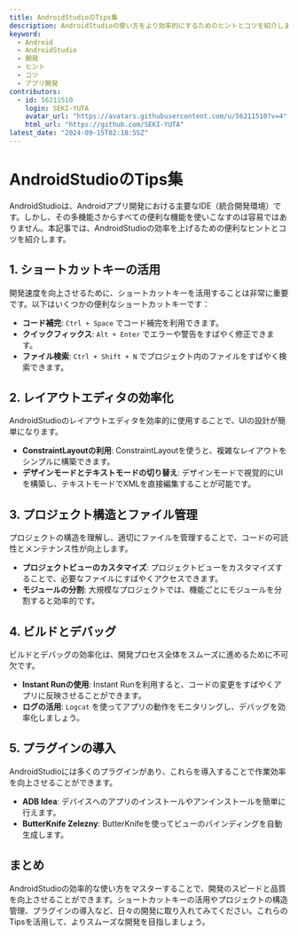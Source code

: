 ```yaml
---
title: AndroidStudioのTips集
description: AndroidStudioの使い方をより効率的にするためのヒントとコツを紹介します。開発速度を向上させ、プロジェクトの管理を簡素化しましょう。
keyword:
  - Android
  - AndroidStudio
  - 開発
  - ヒント
  - コツ
  - アプリ開発
contributors:
  - id: 56211510
    login: SEKI-YUTA
    avatar_url: "https://avatars.githubusercontent.com/u/56211510?v=4"
    html_url: "https://github.com/SEKI-YUTA"
latest_date: "2024-09-15T02:18:55Z"
---
```


# AndroidStudioのTips集

AndroidStudioは、Androidアプリ開発における主要なIDE（統合開発環境）です。しかし、その多機能さからすべての便利な機能を使いこなすのは容易ではありません。本記事では、AndroidStudioの効率を上げるための便利なヒントとコツを紹介します。

## 1. ショートカットキーの活用

開発速度を向上させるために、ショートカットキーを活用することは非常に重要です。以下はいくつかの便利なショートカットキーです：

- **コード補完**: `Ctrl + Space` でコード補完を利用できます。
- **クイックフィックス**: `Alt + Enter` でエラーや警告をすばやく修正できます。
- **ファイル検索**: `Ctrl + Shift + N` でプロジェクト内のファイルをすばやく検索できます。

## 2. レイアウトエディタの効率化

AndroidStudioのレイアウトエディタを効率的に使用することで、UIの設計が簡単になります。

- **ConstraintLayoutの利用**: ConstraintLayoutを使うと、複雑なレイアウトをシンプルに構築できます。
- **デザインモードとテキストモードの切り替え**: デザインモードで視覚的にUIを構築し、テキストモードでXMLを直接編集することが可能です。

## 3. プロジェクト構造とファイル管理

プロジェクトの構造を理解し、適切にファイルを管理することで、コードの可読性とメンテナンス性が向上します。

- **プロジェクトビューのカスタマイズ**: プロジェクトビューをカスタマイズすることで、必要なファイルにすばやくアクセスできます。
- **モジュールの分割**: 大規模なプロジェクトでは、機能ごとにモジュールを分割すると効率的です。

## 4. ビルドとデバッグ

ビルドとデバッグの効率化は、開発プロセス全体をスムーズに進めるために不可欠です。

- **Instant Runの使用**: Instant Runを利用すると、コードの変更をすばやくアプリに反映させることができます。
- **ログの活用**: `Logcat` を使ってアプリの動作をモニタリングし、デバッグを効率化しましょう。

## 5. プラグインの導入

AndroidStudioには多くのプラグインがあり、これらを導入することで作業効率を向上させることができます。

- **ADB Idea**: デバイスへのアプリのインストールやアンインストールを簡単に行えます。
- **ButterKnife Zelezny**: ButterKnifeを使ってビューのバインディングを自動生成します。

## まとめ

AndroidStudioの効率的な使い方をマスターすることで、開発のスピードと品質を向上させることができます。ショートカットキーの活用やプロジェクトの構造管理、プラグインの導入など、日々の開発に取り入れてみてください。これらのTipsを活用して、よりスムーズな開発を目指しましょう。
